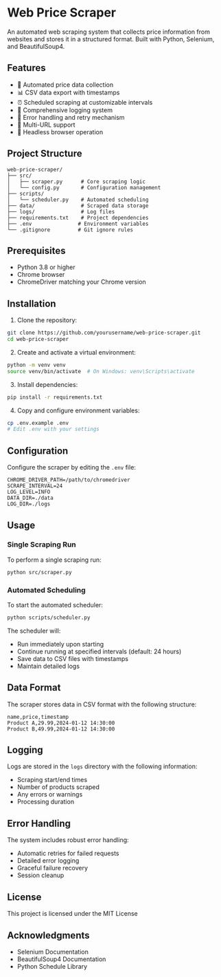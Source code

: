 # Web Price Scraper

An automated web scraping system that collects price information from websites and stores it in a structured format. Built with Python, Selenium, and BeautifulSoup4.

## Features

- 🤖 Automated price data collection
- 📊 CSV data export with timestamps
- ⏰ Scheduled scraping at customizable intervals
- 📝 Comprehensive logging system
- 🔄 Error handling and retry mechanism
- 🎯 Multi-URL support
- 🚀 Headless browser operation

## Project Structure

```
web-price-scraper/
├── src/
│   ├── scraper.py      # Core scraping logic
│   └── config.py       # Configuration management
├── scripts/
│   └── scheduler.py    # Automated scheduling
├── data/               # Scraped data storage
├── logs/               # Log files
├── requirements.txt    # Project dependencies
├── .env               # Environment variables
└── .gitignore         # Git ignore rules
```

## Prerequisites

- Python 3.8 or higher
- Chrome browser
- ChromeDriver matching your Chrome version

## Installation

1. Clone the repository:
```bash
git clone https://github.com/yourusername/web-price-scraper.git
cd web-price-scraper
```

2. Create and activate a virtual environment:
```bash
python -m venv venv
source venv/bin/activate  # On Windows: venv\Scripts\activate
```

3. Install dependencies:
```bash
pip install -r requirements.txt
```

4. Copy and configure environment variables:
```bash
cp .env.example .env
# Edit .env with your settings
```

## Configuration

Configure the scraper by editing the `.env` file:

```plaintext
CHROME_DRIVER_PATH=/path/to/chromedriver
SCRAPE_INTERVAL=24
LOG_LEVEL=INFO
DATA_DIR=./data
LOG_DIR=./logs
```

## Usage

### Single Scraping Run

To perform a single scraping run:

```bash
python src/scraper.py
```

### Automated Scheduling

To start the automated scheduler:

```bash
python scripts/scheduler.py
```

The scheduler will:
- Run immediately upon starting
- Continue running at specified intervals (default: 24 hours)
- Save data to CSV files with timestamps
- Maintain detailed logs

## Data Format

The scraper stores data in CSV format with the following structure:

```csv
name,price,timestamp
Product A,29.99,2024-01-12 14:30:00
Product B,49.99,2024-01-12 14:30:00
```

## Logging

Logs are stored in the `logs` directory with the following information:
- Scraping start/end times
- Number of products scraped
- Any errors or warnings
- Processing duration

## Error Handling

The system includes robust error handling:
- Automatic retries for failed requests
- Detailed error logging
- Graceful failure recovery
- Session cleanup

## License

This project is licensed under the MIT License

## Acknowledgments

- Selenium Documentation
- BeautifulSoup4 Documentation
- Python Schedule Library